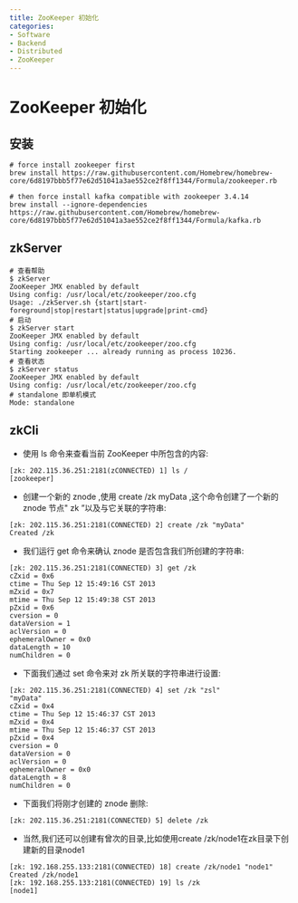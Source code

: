 ```yaml
---
title: ZooKeeper 初始化
categories:
- Software
- Backend
- Distributed
- ZooKeeper
---
```

# ZooKeeper 初始化

## 安装

```shell
# force install zookeeper first
brew install https://raw.githubusercontent.com/Homebrew/homebrew-core/6d8197bbb5f77e62d51041a3ae552ce2f8ff1344/Formula/zookeeper.rb

# then force install kafka compatible with zookeeper 3.4.14
brew install --ignore-dependencies https://raw.githubusercontent.com/Homebrew/homebrew-core/6d8197bbb5f77e62d51041a3ae552ce2f8ff1344/Formula/kafka.rb
```

## zkServer

```shell
# 查看帮助
$ zkServer
ZooKeeper JMX enabled by default
Using config: /usr/local/etc/zookeeper/zoo.cfg
Usage: ./zkServer.sh {start|start-foreground|stop|restart|status|upgrade|print-cmd}
# 启动
$ zkServer start
ZooKeeper JMX enabled by default
Using config: /usr/local/etc/zookeeper/zoo.cfg
Starting zookeeper ... already running as process 10236.
# 查看状态
$ zkServer status
ZooKeeper JMX enabled by default
Using config: /usr/local/etc/zookeeper/zoo.cfg
# standalone 即单机模式
Mode: standalone
```

## zkCli

- 使用 ls 命令来查看当前 ZooKeeper 中所包含的内容:

```shell
[zk: 202.115.36.251:2181(zCONNECTED) 1] ls /
[zookeeper]
```

- 创建一个新的 znode ,使用 create /zk myData ,这个命令创建了一个新的 znode 节点" zk ”以及与它关联的字符串:

```shell
[zk: 202.115.36.251:2181(CONNECTED) 2] create /zk "myData"
Created /zk
```

- 我们运行 get 命令来确认 znode 是否包含我们所创建的字符串:

```shell
[zk: 202.115.36.251:2181(CONNECTED) 3] get /zk
cZxid = 0x6
ctime = Thu Sep 12 15:49:16 CST 2013
mZxid = 0x7
mtime = Thu Sep 12 15:49:38 CST 2013
pZxid = 0x6
cversion = 0
dataVersion = 1
aclVersion = 0
ephemeralOwner = 0x0
dataLength = 10
numChildren = 0
```

- 下面我们通过 set 命令来对 zk 所关联的字符串进行设置:

```shell
[zk: 202.115.36.251:2181(CONNECTED) 4] set /zk "zsl"
"myData"
cZxid = 0x4
ctime = Thu Sep 12 15:46:37 CST 2013
mZxid = 0x4
mtime = Thu Sep 12 15:46:37 CST 2013
pZxid = 0x4
cversion = 0
dataVersion = 0
aclVersion = 0
ephemeralOwner = 0x0
dataLength = 8
numChildren = 0
```

- 下面我们将刚才创建的 znode 删除:

```shell
[zk: 202.115.36.251:2181(CONNECTED) 5] delete /zk
```

- 当然,我们还可以创建有曾次的目录,比如使用create /zk/node1在zk目录下创建新的目录node1

````shell
[zk: 192.168.255.133:2181(CONNECTED) 18] create /zk/node1 "node1"
Created /zk/node1
[zk: 192.168.255.133:2181(CONNECTED) 19] ls /zk
[node1]
````
